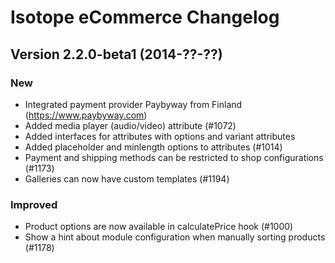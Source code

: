 Isotope eCommerce Changelog
===========================

Version 2.2.0-beta1 (2014-??-??)
--------------------------------

### New
- Integrated payment provider Paybyway from Finland (https://www.paybyway.com)
- Added media player (audio/video) attribute (#1072)
- Added interfaces for attributes with options and variant attributes
- Added placeholder and minlength options to attributes (#1014)
- Payment and shipping methods can be restricted to shop configurations (#1173)
- Galleries can now have custom templates (#1194)

### Improved
- Product options are now available in calculatePrice hook (#1000)
- Show a hint about module configuration when manually sorting products (#1178)